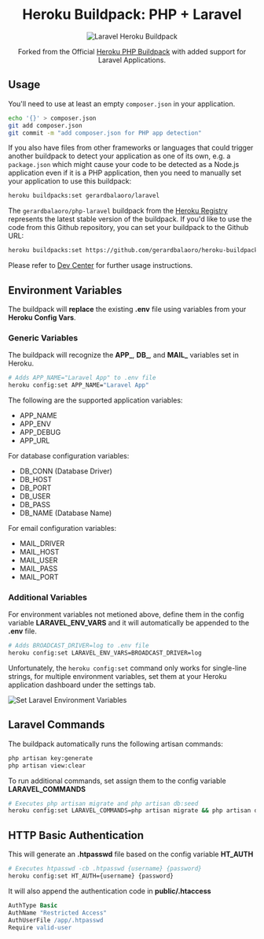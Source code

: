 <h1 align="center">Heroku Buildpack: PHP + Laravel</h1>
<p align="center"><img src="assets/laravel-heroku.jpg" alt="Laravel Heroku Buildpack"></p>
<p align="center">
	Forked from the Official <a href="https://github.com/heroku/heroku-buildpack-php">Heroku PHP Buildpack</a> with added support for Laravel Applications.
</p>




## Usage

You'll need to use at least an empty `composer.json` in your application.

```sh
echo '{}' > composer.json
git add composer.json
git commit -m "add composer.json for PHP app detection"
```

If you also have files from other frameworks or languages that could trigger another buildpack to detect your application as one of its own, e.g. a `package.json` which might cause your code to be detected as a Node.js application even if it is a PHP application, then you need to manually set your application to use this buildpack:

```sh
heroku buildpacks:set gerardbalaoro/laravel
``` 
The `gerardbalaoro/php-laravel` buildpack from the [Heroku Registry](https://devcenter.heroku.com/articles/buildpack-registry) represents the latest stable version of the buildpack. If you'd like to use the code from this Github repository, you can set your buildpack to the Github URL:

```sh
heroku buildpacks:set https://github.com/gerardbalaoro/heroku-buildpack-laravel.git
```


Please refer to [Dev Center](https://devcenter.heroku.com/categories/php) for further usage instructions.



## Environment Variables

The buildpack will **replace** the existing **.env** file using variables from your **Heroku Config Vars**.

### Generic Variables

The buildpack will recognize the **APP_**, **DB_**, and **MAIL_** variables set in Heroku.

```sh
# Adds APP_NAME="Laravel App" to .env file
heroku config:set APP_NAME="Laravel App"
```

The following are the supported application variables:
- APP_NAME
- APP_ENV
- APP_DEBUG
- APP_URL

For database configuration variables:
- DB_CONN (Database Driver)
- DB_HOST
- DB_PORT
- DB_USER
- DB_PASS
- DB_NAME (Database Name)

For email configuration variables:
- MAIL_DRIVER
- MAIL_HOST
- MAIL_USER
- MAIL_PASS
- MAIL_PORT

### Additional Variables

For environment variables not metioned above, define them in the config variable **LARAVEL_ENV_VARS** and it will automatically be appended to the **.env** file.

```sh
# Adds BROADCAST_DRIVER=log to .env file
heroku config:set LARAVEL_ENV_VARS=BROADCAST_DRIVER=log
```

Unfortunately, the `heroku config:set` command only works for single-line strings, for multiple environment variables, set them at your Heroku application dashboard under the settings tab.

![Set Laravel Environment Variables](assets/laravel-env-vars.jpg)



## Laravel Commands

The buildpack automatically runs the following artisan commands:

```sh
php artisan key:generate
php artisan view:clear
```

To run additional commands, set assign them to the config variable **LARAVEL_COMMANDS**

```sh
# Executes php artisan migrate and php artisan db:seed
heroku config:set LARAVEL_COMMANDS=php artisan migrate && php artisan db:seed
```



## HTTP Basic Authentication
This will generate an **.htpasswd** file based on the config variable **HT_AUTH**

```sh
# Executes htpasswd -cb .htpasswd {username} {password}
heroku config:set HT_AUTH={username} {password}
```

It will also append the authentication code in **public/.htaccess**

```apache
AuthType Basic
AuthName "Restricted Access"
AuthUserFile /app/.htpasswd
Require valid-user
```
